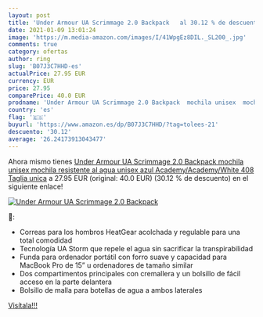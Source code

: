```yaml
---
layout: post
title: 'Under Armour UA Scrimmage 2.0 Backpack   al 30.12 % de descuento'
date: 2021-01-09 13:01:24
image: 'https://m.media-amazon.com/images/I/41WpgEz8DIL._SL200_.jpg'
comments: true
category: ofertas
author: ring
slug: 'B07J3C7HHD-es'
actualPrice: 27.95 EUR
currency: EUR
price: 27.95
comparePrice: 40.0 EUR
prodname: 'Under Armour UA Scrimmage 2.0 Backpack  mochila unisex  mochila resistente al agua unisex  azul  Academy/Academy/White 408    Taglia unica'
country: 'es'
flag: '🇪🇸'
buyurl: 'https://www.amazon.es/dp/B07J3C7HHD/?tag=tolees-21'
descuento: '30.12'
average: '26.24173913043477'
---
```


Ahora mismo tienes [Under Armour UA Scrimmage 2.0 Backpack  mochila unisex  mochila resistente al agua unisex  azul  Academy/Academy/White 408    Taglia unica](https://www.amazon.es/dp/B07J3C7HHD/?tag=tolees-21) a 27.95 EUR (original: 40.0 EUR) (30.12 %  de descuento) en el siguiente enlace!

[![Under Armour UA Scrimmage 2.0 Backpack  ](https://m.media-amazon.com/images/I/41WpgEz8DIL._SL200_.jpg)](https://www.amazon.es/dp/B07J3C7HHD/?tag=tolees-21)

🔎:

- Correas para los hombros HeatGear acolchada y regulable para una total comodidad
- Tecnología UA Storm que repele el agua sin sacrificar la transpirabilidad
- Funda para ordenador portátil con forro suave y capacidad para MacBook Pro de 15” u ordenadores de tamaño similar
- Dos compartimentos principales con cremallera y un bolsillo de fácil acceso en la parte delantera
- Bolsillo de malla para botellas de agua a ambos laterales

[Visítala!!!](https://www.amazon.es/dp/B07J3C7HHD/?tag=tolees-21)
